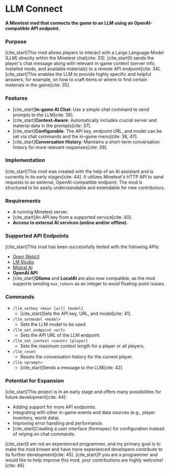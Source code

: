 # LLM Connect

**A Minetest mod that connects the game to an LLM using an OpenAI-compatible API endpoint.**

### Purpose
[cite_start]This mod allows players to interact with a Large Language Model (LLM) directly within the Minetest chat[cite: 33]. [cite_start]It sends the player's chat message along with relevant in-game context (server info, installed mods, and available materials) to a remote API endpoint[cite: 34]. [cite_start]This enables the LLM to provide highly specific and helpful answers, for example, on how to craft items or where to find certain materials in the game[cite: 35].

### Features
* [cite_start]**In-game AI Chat**: Use a simple chat command to send prompts to the LLM[cite: 36].
* [cite_start]**Context-Aware**: Automatically includes crucial server and material data in the prompts[cite: 37].
* [cite_start]**Configurable**: The API key, endpoint URL, and model can be set via chat commands and the in-game menu[cite: 38, 47].
* [cite_start]**Conversation History**: Maintains a short-term conversation history for more relevant responses[cite: 39].

### Implementation
[cite_start]This mod was created with the help of an AI assistant and is currently in its early stages[cite: 44]. It utilizes Minetest's HTTP API to send requests to an external, OpenAI-compatible endpoint. The mod is structured to be easily understandable and extendable for new contributors.

### Requirements
* A running Minetest server.
* [cite_start]An API key from a supported service[cite: 40].
* **Access to external AI services (online and/or offline).**

### Supported API Endpoints
[cite_start]This mod has been successfully tested with the following APIs:
* [Open WebUI](https://github.com/open-webui/open-webui)
* [LM Studio](https://lmstudio.ai/)
* [Mistral AI](https://docs.mistral.ai/)
* **OpenAI API**
* [cite_start]**Ollama** and **LocalAI** are also now compatible, as the mod supports sending `max_tokens` as an integer to avoid floating-point issues.

### Commands
* `/llm_setkey <key> [url] [model]`
    * [cite_start]Sets the API key, URL, and model[cite: 41].
* `/llm_setmodel <model>`
    * Sets the LLM model to be used.
* `/llm_set_endpoint <url>`
    * Sets the API URL of the LLM endpoint.
* `/llm_set_context <count> [player]`
    * Sets the maximum context length for a player or all players.
* `/llm_reset`
    * Resets the conversation history for the current player.
* `/llm <prompt>`
    * [cite_start]Sends a message to the LLM[cite: 42].

### Potential for Expansion
[cite_start]This project is in an early stage and offers many possibilities for future development[cite: 44]:
* Adding support for more API endpoints.
* Integrating with other in-game events and data sources (e.g., player inventory, world data).
* Improving error handling and performance.
* [cite_start]Creating a user interface (formspec) for configuration instead of relying on chat commands.

[cite_start]I am not an experienced programmer, and my primary goal is to make the mod known and have more experienced developers contribute to its further development[cite: 45]. [cite_start]If you are a programmer and would like to help improve this mod, your contributions are highly welcome! [cite: 46]
